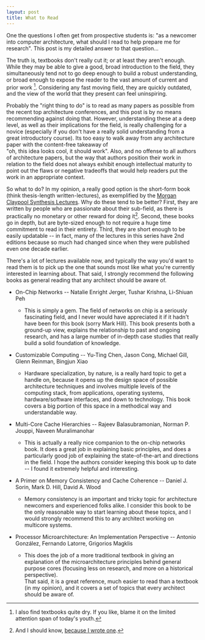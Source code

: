 ```yaml
---
layout: post
title: What to Read
---
```


One the questions I often get from prospective students is: "as a
newcomer into computer architecture, what should I read to help
prepare me for research".  This post is my detailed answer to that question...

The truth is, textbooks don't really cut it; or at least they aren't enough.
While they may be able to give a
good, broad introduction to the field, they simultaneously tend not to go deep
enough to build a robust understanding, or broad enough to expose the reader to
the vast amount of current and prior work [^1].  Considering any fast moving 
field, they are quickly outdated, and the view of the world that they present
can feel uninspiring.

Probably the "right thing to do" is to read as many papers as possible from the
recent top architecture conferences, and this post is by no means recommending
against doing that.  However, understanding these at a deep level, as well as
their implications for the field, is really challenging for a novice (especially
if you don't have a really solid understanding from a great introductory course).
 Its too easy to walk away from any architecture paper with the content-free takeaway of  
"oh, this idea looks cool, it should work".  Also, and no offense to all authors of
architecture papers, but the way that authors position their work in relation to the field 
does not always exhibit enough intellectual maturity to point out the flaws
or negative tradeoffs that would help readers put the
work in an appropriate context.

So what to do?  In my opinion, a really good option is the short-form book (think thesis-length
written-lectures),
as exemplified by 
the [Morgan Claypool Synthesis Lectures](http://www.morganclaypool.com/toc/cac/1/1). Why do these tend 
to be better?  First, they are written by
people who are passionate about their sub-field, as there is practically no monetary or other
reward for doing it[^2].  Second, these books go in depth, but are byte-sized enough to not require a
huge time commitment to read in their entirety.  Third, they are short enough to be easily updatable --
in fact, many of the lectures in this series have 2nd editions because so much had changed since when
they were published even one decade earlier. 

There's a lot of lectures available now, and typically the way you'd want to read them is 
to pick up the one that sounds most like what you're currently interested in learning about.
That said, I strongly recommend the following books as general reading that any architect
should be aware of.

* On-Chip Networks -- Natalie Enright Jerger, Tushar Krishna, Li-Shiuan Peh
  * This is simply a gem.  The field of networks on chip is a seriously fascinating field, and I never would
    have appreciated it if it hadn't have been for this book (sorry Mark Hill).  This book presents both a
    ground-up view, explains the relationship to past and ongoing research, and has a large number of in-depth
    case studies that really build a solid foundation of knowledge.

* Customizable Computing -- Yu-Ting Chen, Jason Cong, Michael Gill, Glenn Reinman, Bingjun Xiao
  * Hardware specialization, by nature, is a really hard topic to get a handle on, because it opens up the
    design space of possible architecture techniques and involves multiple levels of the computing stack,
    from applications, operating     systems, hardware/software interfaces, and down to technology.  This 
    book covers a big portion of this space in a methodical way and understandable way.

* Multi-Core Cache Hierarchies -- Rajeev Balasubramonian, Norman P. Jouppi, Naveen Muralimanohar
  * This is actually a really nice companion to the on-chip networks book.  It does a great job in explaining
    basic principles, and does a particularly good job of explaining the state-of-the-art and directions in
    the field.  I hope the authors consider keeping this book up to date -- I found it extremely helpful
    and interesting.

* A Primer on Memory Consistency and Cache Coherence -- Daniel J. Sorin, Mark D. Hill, David A. Wood 
  * Memory consistency is an important and tricky topic for architecture newcomers and experienced folks
    alike.  I consider this book to be the only reasonable way to start learning about these topics,
    and I would strongly recommend this to any architect working on multicore systems.

* Processor Microarchitecture: An Implementation Perspective -- Antonio González, Fernando Latorre, Grigorios Magklis
  * This does the job of a more traditional textbook in giving an explanation of the microarchitecture
    principles behind general purpose cores (focusing less on research, and more on a historical perspective).  
    That said, it is a great reference, much easier to read than a 
    textbook (in my opinion), and it covers a set of topics that every architect should be aware of.

[^1]: I also find textbooks quite dry.  If you like, blame it on the limited attention span of today's youth.  
[^2]: And I should know, [because I wrote one](http://www.morganclaypool.com/doi/abs/10.2200/S00531ED1V01Y201308CAC026).
